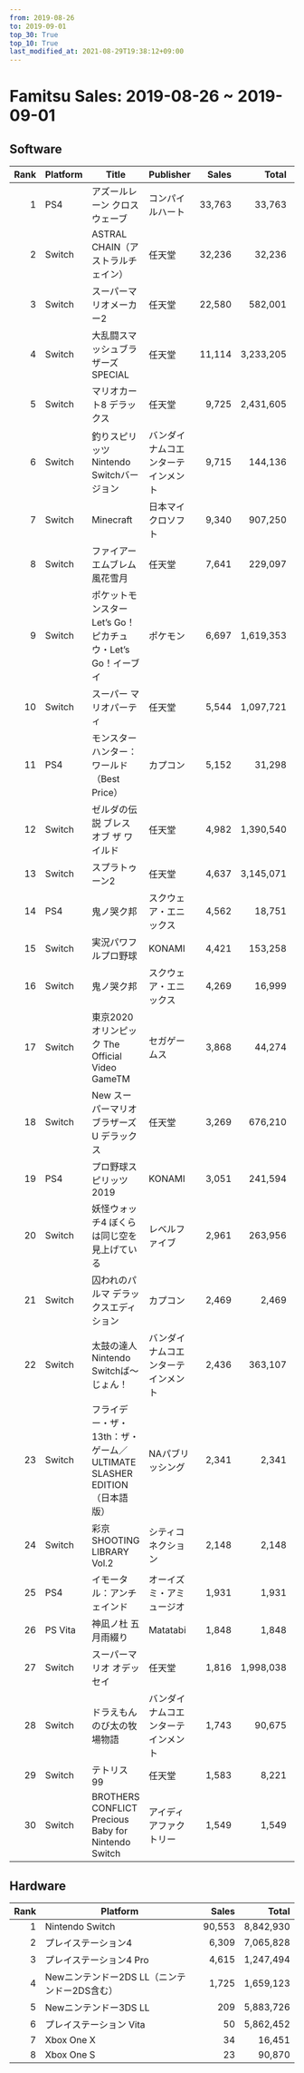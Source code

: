 ```yaml
---
from: 2019-08-26
to: 2019-09-01
top_30: True
top_10: True
last_modified_at: 2021-08-29T19:38:12+09:00
---
```

# Famitsu Sales: 2019-08-26 ~ 2019-09-01
## Software
| Rank | Platform | Title | Publisher | Sales | Total | Rate | New |
| -: | -- | -- | -- | -: | -: | -: | -- |
| 1 | PS4 | アズールレーン クロスウェーブ | コンパイルハート | 33,763 | 33,763 | 20% | **New** |
| 2 | Switch | ASTRAL CHAIN（アストラルチェイン） | 任天堂 | 32,236 | 32,236 | 20% | **New** |
| 3 | Switch | スーパーマリオメーカー2 | 任天堂 | 22,580 | 582,001 | 20% |  |
| 4 | Switch | 大乱闘スマッシュブラザーズ SPECIAL | 任天堂 | 11,114 | 3,233,205 | 20% |  |
| 5 | Switch | マリオカート8 デラックス | 任天堂 | 9,725 | 2,431,605 | 20% |  |
| 6 | Switch | 釣りスピリッツ Nintendo Switchバージョン | バンダイナムコエンターテインメント | 9,715 | 144,136 | 20% |  |
| 7 | Switch | Minecraft | 日本マイクロソフト | 9,340 | 907,250 | 20% |  |
| 8 | Switch | ファイアーエムブレム 風花雪月 | 任天堂 | 7,641 | 229,097 | 20% |  |
| 9 | Switch | ポケットモンスター Let’s Go！ ピカチュウ・Let’s Go！イーブイ | ポケモン | 6,697 | 1,619,353 | 20% |  |
| 10 | Switch | スーパー マリオパーティ | 任天堂 | 5,544 | 1,097,721 | 20% |  |
| 11 | PS4 | モンスターハンター：ワールド （Best Price） | カプコン | 5,152 | 31,298 | 40% |  |
| 12 | Switch | ゼルダの伝説 ブレス オブ ザ ワイルド | 任天堂 | 4,982 | 1,390,540 | 20% |  |
| 13 | Switch | スプラトゥーン2 | 任天堂 | 4,637 | 3,145,071 | 20% |  |
| 14 | PS4 | 鬼ノ哭ク邦 | スクウェア・エニックス | 4,562 | 18,751 | 40% |  |
| 15 | Switch | 実況パワフルプロ野球 | KONAMI | 4,421 | 153,258 | 20% |  |
| 16 | Switch | 鬼ノ哭ク邦 | スクウェア・エニックス | 4,269 | 16,999 | 40% |  |
| 17 | Switch | 東京2020オリンピック The Official Video GameTM | セガゲームス | 3,868 | 44,274 | 40% |  |
| 18 | Switch | New スーパーマリオブラザーズ U デラックス | 任天堂 | 3,269 | 676,210 | 20% |  |
| 19 | PS4 | プロ野球スピリッツ2019 | KONAMI | 3,051 | 241,594 | 20% |  |
| 20 | Switch | 妖怪ウォッチ4 ぼくらは同じ空を見上げている | レベルファイブ | 2,961 | 263,956 | 20% |  |
| 21 | Switch | 囚われのパルマ デラックスエディション | カプコン | 2,469 | 2,469 | 60% | **New** |
| 22 | Switch | 太鼓の達人 Nintendo Switchば〜じょん！ | バンダイナムコエンターテインメント | 2,436 | 363,107 | 20% |  |
| 23 | Switch | フライデー・ザ・13th：ザ・ゲーム／ULTIMATE SLASHER EDITION（日本語版） | NAパブリッシング | 2,341 | 2,341 | 60% | **New** |
| 24 | Switch | 彩京 SHOOTING LIBRARY Vol.2 | シティコネクション | 2,148 | 2,148 | 40% | **New** |
| 25 | PS4 | イモータル：アンチェインド | オーイズミ・アミュージオ | 1,931 | 1,931 | 60% | **New** |
| 26 | PS Vita | 神凪ノ杜 五月雨綴り | Matatabi | 1,848 | 1,848 | 40% | **New** |
| 27 | Switch | スーパーマリオ オデッセイ | 任天堂 | 1,816 | 1,998,038 | 20% |  |
| 28 | Switch | ドラえもん のび太の牧場物語 | バンダイナムコエンターテインメント | 1,743 | 90,675 | 20% |  |
| 29 | Switch | テトリス 99 | 任天堂 | 1,583 | 8,221 | 80% |  |
| 30 | Switch | BROTHERS CONFLICT Precious Baby for Nintendo Switch | アイディアファクトリー | 1,549 | 1,549 | 40% | **New** |

## Hardware
| Rank | Platform | Sales | Total |
| -: | -- | -: | -: |
| 1 | Nintendo Switch | 90,553 | 8,842,930 |
| 2 | プレイステーション4 | 6,309 | 7,065,828 |
| 3 | プレイステーション4 Pro | 4,615 | 1,247,494 |
| 4 | Newニンテンドー2DS LL（ニンテンドー2DS含む） | 1,725 | 1,659,123 |
| 5 | Newニンテンドー3DS LL | 209 | 5,883,726 |
| 6 | プレイステーション Vita | 50 | 5,862,452 |
| 7 | Xbox One X | 34 | 16,451 |
| 8 | Xbox One S | 23 | 90,870 |